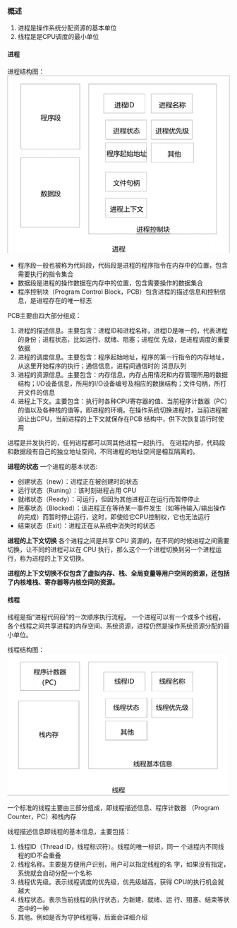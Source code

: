 ### 概述
1. 进程是操作系统分配资源的基本单位
2. 线程是是CPU调度的最小单位

#### 进程

进程结构图：
![进程的结构图：](https://raw.githubusercontent.com/qinguan1/qinguan1.github.io/main/docs/assets/img/qinguan/进程结构图.png)

- 程序段一般也被称为代码段，代码段是进程的程序指令在内存中的位置，包含需要执行的指令集合
- 数据段是进程的操作数据在内存中的位置，包含需要操作的数据集合
- 程序控制块（Program Control Block，PCB）包含进程的描述信息和控制信息，是进程存在的唯一标志

PCB主要由四大部分组成：
1. 进程的描述信息。主要包含：进程ID和进程名称，进程ID是唯一的，代表进程的身份；进程状态，比如运行、就绪、阻塞；进程优 先级，是进程调度的重要依据
2. 进程的调度信息。主要包含：程序起始地址，程序的第一行指令的内存地址，从这里开始程序的执行；通信信息，进程间通信时的 消息队列
3. 进程的资源信息。主要包含：内存信息，内存占用情况和内存管理所用的数据结构；I/O设备信息，所用的I/O设备编号及相应的数据结构；文件句柄，所打开文件的信息
4. 进程上下文。主要包含：执行时各种CPU寄存器的值、当前程序计数器（PC）的值以及各种栈的值等，即进程的环境。在操作系统切换进程时，当前进程被迫让出CPU，当前进程的上下文就保存在PCB 结构中，供下次恢复运行时使用

进程是并发执行的，任何进程都可以同其他进程一起执行。
在进程内部，代码段和数据段有自己的独立地址空间，不同进程的地址空间是相互隔离的。

**进程的状态**
一个进程的基本状态:
- 创建状态（new）：进程正在被创建时的状态
- 运行状态（Runing）：该时刻进程占用 CPU
- 就绪状态（Ready）：可运行，但因为其他进程正在运行而暂停停止
- 阻塞状态（Blocked）：该进程正在等待某一事件发生（如等待输入/输出操作的完成）而暂时停止运行，这时，即使给它CPU控制权，它也无法运行
- 结束状态（Exit）：进程正在从系统中消失时的状态

**进程的上下文切换**
各个进程之间是共享 CPU 资源的，在不同的时候进程之间需要切换，让不同的进程可以在 CPU 执行，那么这个一个进程切换到另一个进程运行，称为进程的上下文切换。

**进程的上下文切换不仅包含了虚拟内存、栈、全局变量等用户空间的资源，还包括了内核堆栈、寄存器等内核空间的资源。**


#### 线程

线程是指“进程代码段”的一次顺序执行流程。
一个进程可以有一个或多个线程，各个线程之间共享进程的内存空间、系统资源，进程仍然是操作系统资源分配的最小单位。

线程结构图：
![线程的结构图：](https://raw.githubusercontent.com/qinguan1/qinguan1.github.io/main/docs/assets/img/qinguan/线程结构图.png)

一个标准的线程主要由三部分组成，即线程描述信息、程序计数器 （Program Counter，PC）和栈内存

线程描述信息即线程的基本信息，主要包括： 
1. 线程ID（Thread ID，线程标识符）。线程的唯一标识，同一 个进程内不同线程的ID不会重叠
2. 线程名称。主要是方便用户识别，用户可以指定线程的名 字，如果没有指定，系统就会自动分配一个名称
3. 线程优先级。表示线程调度的优先级，优先级越高，获得 CPU的执行机会就越大
4. 线程状态。表示当前线程的执行状态，为新建、就绪、运 行、阻塞、结束等状态中的一种
5. 其他。例如是否为守护线程等，后面会详细介绍

















